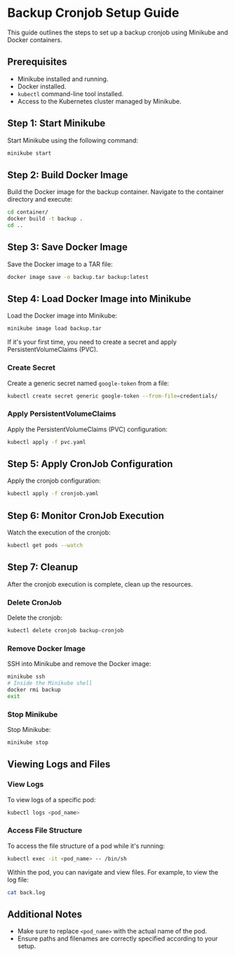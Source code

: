 # Backup Cronjob Setup Guide

This guide outlines the steps to set up a backup cronjob using Minikube and Docker containers. 

## Prerequisites

- Minikube installed and running.
- Docker installed.
- `kubectl` command-line tool installed.
- Access to the Kubernetes cluster managed by Minikube.

## Step 1: Start Minikube

Start Minikube using the following command:

```bash
minikube start
```

## Step 2: Build Docker Image

Build the Docker image for the backup container. Navigate to the container directory and execute:

```bash
cd container/
docker build -t backup .
cd ..
```

## Step 3: Save Docker Image

Save the Docker image to a TAR file:

```bash
docker image save -o backup.tar backup:latest
```

## Step 4: Load Docker Image into Minikube

Load the Docker image into Minikube:

```bash
minikube image load backup.tar
```

If it's your first time, you need to create a secret and apply PersistentVolumeClaims (PVC).

### Create Secret

Create a generic secret named `google-token` from a file:

```bash
kubectl create secret generic google-token --from-file=credentials/
```

### Apply PersistentVolumeClaims

Apply the PersistentVolumeClaims (PVC) configuration:

```bash
kubectl apply -f pvc.yaml
```

## Step 5: Apply CronJob Configuration

Apply the cronjob configuration:

```bash
kubectl apply -f cronjob.yaml
```

## Step 6: Monitor CronJob Execution

Watch the execution of the cronjob:

```bash
kubectl get pods --watch
```

## Step 7: Cleanup

After the cronjob execution is complete, clean up the resources.

### Delete CronJob

Delete the cronjob:

```bash
kubectl delete cronjob backup-cronjob
```

### Remove Docker Image

SSH into Minikube and remove the Docker image:

```bash
minikube ssh
# Inside the Minikube shell
docker rmi backup
exit
```

### Stop Minikube

Stop Minikube:

```bash
minikube stop
```

## Viewing Logs and Files

### View Logs

To view logs of a specific pod:

```bash
kubectl logs <pod_name>
```

### Access File Structure

To access the file structure of a pod while it's running:

```bash
kubectl exec -it <pod_name> -- /bin/sh
```

Within the pod, you can navigate and view files. For example, to view the log file:

```bash
cat back.log
```

## Additional Notes

- Make sure to replace `<pod_name>` with the actual name of the pod.
- Ensure paths and filenames are correctly specified according to your setup.
